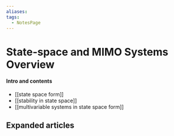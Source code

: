 ```yaml
---
aliases: 
tags:
  - NotesPage
---
```


# State-space and MIMO Systems Overview

#### Intro and contents

- [[state space form]]
- [[stability in state space]]
- [[multivariable systems in state space form]]


## Expanded articles
